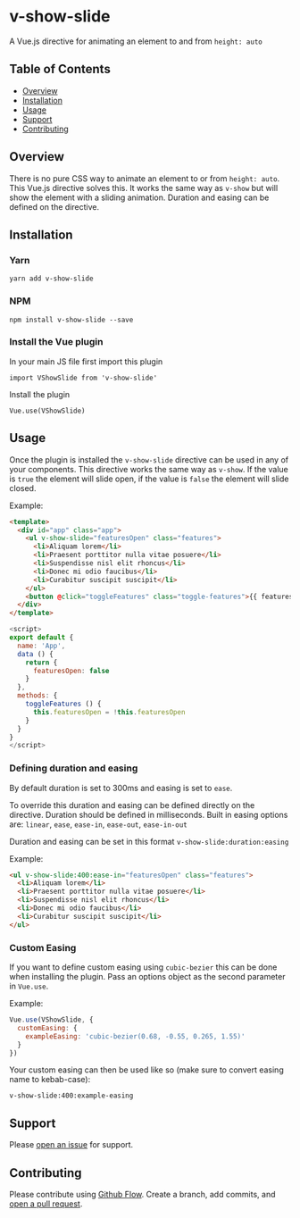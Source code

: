 # v-show-slide 
A Vue.js directive for animating an element to and from `height: auto`

## Table of Contents

- [Overview](#overview)
- [Installation](#installation)
- [Usage](#usage)
- [Support](#support)
- [Contributing](#contributing)

## Overview
There is no pure CSS way to animate an element to or from `height: auto`. This Vue.js directive solves this. It works the same way as `v-show` but will show the element with a sliding animation. Duration and easing can be defined on the directive.

## Installation

### Yarn

`yarn add v-show-slide`

### NPM

`npm install v-show-slide --save`

### Install the Vue plugin

In your main JS file first import this plugin

`import VShowSlide from 'v-show-slide'`

Install the plugin

`Vue.use(VShowSlide)`

## Usage

Once the plugin is installed the `v-show-slide` directive can be used in any of your components. This directive works the same way as `v-show`. If the value is `true` the element will slide open, if the value is `false` the element will slide closed.

Example:

```html
<template>
  <div id="app" class="app">
    <ul v-show-slide="featuresOpen" class="features">
      <li>Aliquam lorem</li>
      <li>Praesent porttitor nulla vitae posuere</li>
      <li>Suspendisse nisl elit rhoncus</li>
      <li>Donec mi odio faucibus</li>
      <li>Curabitur suscipit suscipit</li>
    </ul>
    <button @click="toggleFeatures" class="toggle-features">{{ featuresOpen ? 'Hide Features' : 'View Features' }}</button>
  </div>
</template>
```

```js
<script>
export default {
  name: 'App',
  data () {
    return {
      featuresOpen: false
    }
  },
  methods: {
    toggleFeatures () {
      this.featuresOpen = !this.featuresOpen
    }
  }
}
</script>
```

### Defining duration and easing

By default duration is set to 300ms and easing is set to `ease`.

To override this duration and easing can be defined directly on the directive. Duration should be defined in milliseconds. Built in easing options are: `linear`, `ease`, `ease-in`, `ease-out`, `ease-in-out`

Duration and easing can be set in this format `v-show-slide:duration:easing`

Example:

```html
<ul v-show-slide:400:ease-in="featuresOpen" class="features">
  <li>Aliquam lorem</li>
  <li>Praesent porttitor nulla vitae posuere</li>
  <li>Suspendisse nisl elit rhoncus</li>
  <li>Donec mi odio faucibus</li>
  <li>Curabitur suscipit suscipit</li>
</ul>
```

### Custom Easing

If you want to define custom easing using `cubic-bezier` this can be done when installing the plugin. Pass an options object as the second parameter in `Vue.use`.

Example:

```js
Vue.use(VShowSlide, {
  customEasing: {
    exampleEasing: 'cubic-bezier(0.68, -0.55, 0.265, 1.55)'
  }
})
```

Your custom easing can then be used like so (make sure to convert easing name to kebab-case):

`v-show-slide:400:example-easing`

## Support

Please [open an issue](https://github.com/fraction/readme-boilerplate/issues/new) for support.

## Contributing

Please contribute using [Github Flow](https://guides.github.com/introduction/flow/). Create a branch, add commits, and [open a pull request](https://github.com/fraction/readme-boilerplate/compare/).